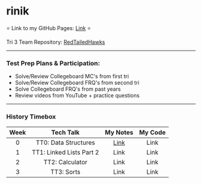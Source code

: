 # rinik

⭐ Link to my GitHub Pages: [Link](https://rkwreck.github.io/rinik/) ⭐

Tri 3 Team Repository: [RedTailedHawks](https://github.com/mistylavender/RedTailedHawks)

--------------------------------------------------------------------------------------------------------------------------------------------------------------

### Test Prep Plans & Participation:
- Solve/Review Collegeboard MC's from first tri
- Solve/Review Collegeboard FRQ's from second tri 
- Solve Collegeboard FRQ's from past years 
- Review videos from YouTube + practice questions 

--------------------------------------------------------------------------------------------------------------------------------------------------------------

### History Timebox
| Week | Tech Talk | My Notes | My Code | 
| :--: | :-------: | :------: | :-----: | 
| 0 | TT0: Data Structures | [Link](https://github.com/rkwreck/rinik/wiki/TT0-Data-Structures-Notes) | Link | 
| 1 | TT1: Linked Lists Part 2 | Link | Link | 
| 2 | TT2: Calculator | Link | Link | 
| 3 | TT3: Sorts | Link | Link | 
